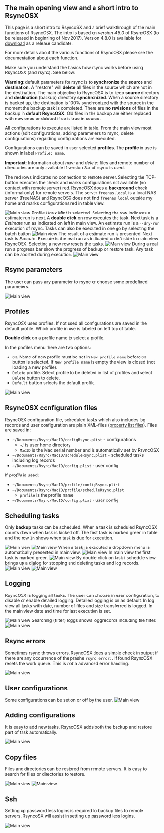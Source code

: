 
## The main opening view and a short intro to RsyncOSX

This page is a short intro to RsyncoSX and a brief walkthrough of the main functions of RsyncOSX. The intro is based on *version 4.8.0* of RsyncOSX (to be released in beginning of Nov 2017). Version 4.8.0 is available for [download](https://github.com/rsyncOSX/RsyncOSX/releases) as a release candidate.

For more details about the various functions of RsyncOSX please see the documentation about each function.

Make sure you understand the basics how rsync works before using RsyncOSX (and rsync). See below:

**Warning**: default parameters for rsync is to **synchronize** the **source** and **destination**. A "restore" will **delete** all files in the source which are not in the destination. The main objective to RsyncOSX is to keep **source** directory and **destination** (backup) directory **synchronized**. When a source directory is backed up, the destination is 100% synchronized with the source in the moment the backup task is completed. There are **no revisions** of files in the backup in **default RsyncOSX**. Old files in the backup are either replaced with new ones or deleted if so is true in source.

All configurations to execute are listed in table. From the main view most actions (edit configurations, adding parameters to rsync, delete configurations) regarding configurations are executed.

Configurations can be saved in user selected **profiles**. The **profile** in use is shown in label `Profile: name`.

**Important**: Information about *new:* and *delete:* files and remote number of directories are only available if version 3.x of rsync is used.

The red rows indicates no connection to remote server. Selecting the TCP-button executes the check and marks configurations not available (no contact with remote server) red. RsyncOSX does a **background** check (informal only) for remote servers. The server `freenas.local` is a local NAS server (FreeNAS) and RsyncOSX does not find `freenas.local` outside my home and marks configurations red in table view.

![Main view](screenshots/master/main.png)
Profile *Linux Mint* is selected. Selecting the row indicates a estimate run is next. A **double click** on row executes the task. Next task is a *Estimate* run as indicated on left in main view. An estimate run is a `--dry-run` execution of rsync. Tasks can also be executed in one go by selecting the batch button
![Main view](screenshots/master/main0.png)
The result of a estimate run is presented. Next task is *Execute*. Execute is the real run as indicated on left side in main view RsyncOSX. Selecting a new row resets the tasks.
![Main view](screenshots/master/main1.png)
During a real run a progress bar show the progress of backup or restore task. Any task can be aborted during execution.
![Main view](screenshots/master/main2.png)

## Rsync parameters

The user can pass any parameter to rsync or choose some predefined parameters.

![Main view](screenshots/master/rsyncparameters.png)

## Profiles

RsyncOSX uses profiles. If not used all configurations are saved in the default profile. Which profile in use is labeled on left top of table.

**Double click** on a profile name to select a profile.

In the profiles menu there are two options:

- `OK`. Name of new profile must be set in `New profile name` before `OK` button is selected. If `New profile name` is empty the view is closed (not loading a new profile).
- `Delete` profile. Select profile to be deleted in list of profiles and select `Delete` button to delete.
- `Default` button selects the default profile.

![Main view](screenshots/master/profile.png)

## RsyncOSX configuration files

RsyncOSX configuration file, scheduled tasks which also includes log records and user configuration are plain XML-files ([property list files](https://en.wikipedia.org/wiki/Property_list)). Files are saved in:

- `~/Documents/Rsync/MacID/configRsync.plist` - configurations
  - `~/` is user home directory
  - `MacID` is the Mac serial number and is automatically set by RsyncOSX
- `~/Documents/Rsync/MacID/scheduleRsync.plist` - scheduled tasks including log records
- `~/Documents/Rsync/MacID/config.plist` - user config

If _profile_ is used:

- `~/Documents/Rsync/MacID/profile/configRsync.plist`
- `~/Documents/Rsync/MacID/profile/scheduleRsync.plist`
  - `profile` is the profile name
- `~/Documents/Rsync/MacID/config.plist` - user config

## Scheduling tasks

Only **backup** tasks can be scheduled. When a task is scheduled RsyncOSX counts down when task is kicked off. The first task is marked green in table and the row `In` shows when task is due for execution.

![Main view](screenshots/master/schedule1.png)
![Main view](screenshots/master/schedule2.png)
When a task is executed a dropdown menu is automatically presented in main view.
![Main view](screenshots/master/schedule8.png)
In main view the first task is marked green.
![Main view](screenshots/master/schedule3.png)
By double click on task i schedule view brings up a dialog for stopping and deleting tasks and log records.
![Main view](screenshots/master/schedule4.png)
![Main view](screenshots/master/schedule5.png)

## Logging

RsyncOSX is logging all tasks. The user can choose in user configuration, to disable or enable detailed logging. Detailed logging is on as default. In log view all tasks with date, number of files and size transferred is logged. In the main view date and time for last execution is set.

![Main view](screenshots/master/logg.png)
Searching (filter) loggs shows loggrecords including the filter.
![Main view](screenshots/master/logg1.png)

## Rsync errors

Sometimes rsync throws errors. RsyncOSX does a simple check in output if there are any occurrence of the prashe `rsync error:`. If found RsyncOSX resets the work queue. This is *not* a advanced error handling.

![Main view](screenshots/master/error.png)

## User configurations

Some configurations can be set on or off by the user.
![Main view](screenshots/master/config.png)

## Adding configurations

It is easy to add new tasks. RsyncOSX adds both the backup and restore part of task automatically.

![Main view](screenshots/master/add.png)

## Copy files

Files and directories can be restored from remote servers. It is easy to search for files or directories to restore.

![Main view](screenshots/master/copyfiles.png)
![Main view](screenshots/master/copyfiles1.png)

## Ssh

Setting up password less logins is required to backup files to remote servers. RsyncoSX will assist in setting up password less logins.

![Main view](screenshots/master/ssh.png)
